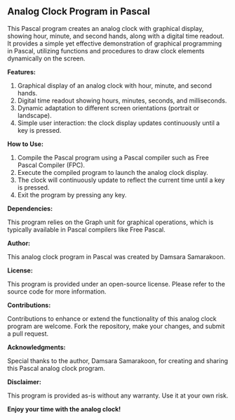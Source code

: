 ## Analog Clock Program in Pascal

This Pascal program creates an analog clock with graphical display, showing hour, minute, and second hands, along with a digital time readout. It provides a simple yet effective demonstration of graphical programming in Pascal, utilizing functions and procedures to draw clock elements dynamically on the screen.

**Features:**

1. Graphical display of an analog clock with hour, minute, and second hands.
2. Digital time readout showing hours, minutes, seconds, and milliseconds.
3. Dynamic adaptation to different screen orientations (portrait or landscape).
4. Simple user interaction: the clock display updates continuously until a key is pressed.

**How to Use:**

1. Compile the Pascal program using a Pascal compiler such as Free Pascal Compiler (FPC).
2. Execute the compiled program to launch the analog clock display.
3. The clock will continuously update to reflect the current time until a key is pressed.
4. Exit the program by pressing any key.

**Dependencies:**

This program relies on the Graph unit for graphical operations, which is typically available in Pascal compilers like Free Pascal.

**Author:**

This analog clock program in Pascal was created by Damsara Samarakoon.

**License:**

This program is provided under an open-source license. Please refer to the source code for more information.

**Contributions:**

Contributions to enhance or extend the functionality of this analog clock program are welcome. Fork the repository, make your changes, and submit a pull request.

**Acknowledgments:**

Special thanks to the author, Damsara Samarakoon, for creating and sharing this Pascal analog clock program.

**Disclaimer:**

This program is provided as-is without any warranty. Use it at your own risk.

**Enjoy your time with the analog clock!**
